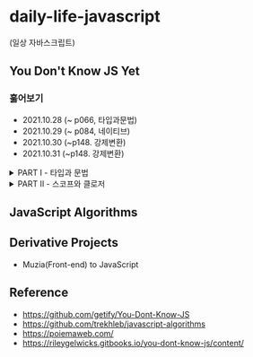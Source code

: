 # daily-life-javascript
(일상 자바스크립트)

## You Don't Know JS Yet 
### 훓어보기 
* 2021.10.28 (~ p066, 타입과문법) 
* 2021.10.29 (~ p084, 네이티브)
* 2021.10.30 (~p148. 강제변환) 
* 2021.10.31 (~p148. 강제변환) 
<details>
<summary>PART I - 타입과 문법</summary>
<div markdown="1">
  <ul>
    <li>1. 타입</li>
    <li>2. 값</li>
    <li>3. 네이티브</li>
    <li>4. 강제변환 (~ p147)</li>
    <li>5. 문법</li>
  </ul> 
</div>
</details>

<details>
<summary>PART II - 스코프와 클로저</summary>
<div markdown="1">
  <ul>
    <li>1. 스코프가 무엇인가?</li>
    <li>2. 렉시컬 스포크</li>
    <li>3. 함수 vs 블럭스코프</li>
    <li>4. 호이스팅</li>
    <li>5. 스코프클로저</li>
  </ul>
</div>
</details>

## JavaScript Algorithms


## Derivative Projects
* Muzia(Front-end) to JavaScript


## Reference 
* https://github.com/getify/You-Dont-Know-JS
* https://github.com/trekhleb/javascript-algorithms
* https://poiemaweb.com/
* https://rileygelwicks.gitbooks.io/you-dont-know-js/content/
